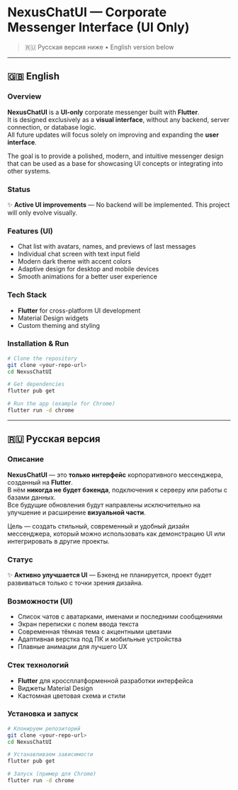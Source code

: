 # NexusChatUI — Corporate Messenger Interface (UI Only)

> 🇷🇺 Русская версия ниже • English version below

---

## 🇬🇧 English

### Overview
**NexusChatUI** is a **UI-only** corporate messenger built with **Flutter**.  
It is designed exclusively as a **visual interface**, without any backend, server connection, or database logic.  
All future updates will focus solely on improving and expanding the **user interface**.

The goal is to provide a polished, modern, and intuitive messenger design that can be used as a base for showcasing UI concepts or integrating into other systems.

### Status
✨ **Active UI improvements** — No backend will be implemented. This project will only evolve visually.

### Features (UI)
- Chat list with avatars, names, and previews of last messages
- Individual chat screen with text input field
- Modern dark theme with accent colors
- Adaptive design for desktop and mobile devices
- Smooth animations for a better user experience

### Tech Stack
- **Flutter** for cross-platform UI development
- Material Design widgets
- Custom theming and styling

### Installation & Run
```bash
# Clone the repository
git clone <your-repo-url>
cd NexusChatUI

# Get dependencies
flutter pub get

# Run the app (example for Chrome)
flutter run -d chrome
```

---

## 🇷🇺 Русская версия

### Описание
**NexusChatUI** — это **только интерфейс** корпоративного мессенджера, созданный на **Flutter**.  
В нём **никогда не будет бэкенда**, подключения к серверу или работы с базами данных.  
Все будущие обновления будут направлены исключительно на улучшение и расширение **визуальной части**.

Цель — создать стильный, современный и удобный дизайн мессенджера, который можно использовать как демонстрацию UI или интегрировать в другие проекты.

### Статус
✨ **Активно улучшается UI** — Бэкенд не планируется, проект будет развиваться только с точки зрения дизайна.

### Возможности (UI)
- Список чатов с аватарками, именами и последними сообщениями
- Экран переписки с полем ввода текста
- Современная тёмная тема с акцентными цветами
- Адаптивная верстка под ПК и мобильные устройства
- Плавные анимации для лучшего UX

### Стек технологий
- **Flutter** для кроссплатформенной разработки интерфейса
- Виджеты Material Design
- Кастомная цветовая схема и стили

### Установка и запуск
```bash
# Клонируем репозиторий
git clone <your-repo-url>
cd NexusChatUI

# Устанавливаем зависимости
flutter pub get

# Запуск (пример для Chrome)
flutter run -d chrome
```
